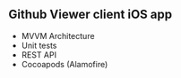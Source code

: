 ## Github Viewer client iOS app


* MVVM Architecture
* Unit tests
* REST API
* Cocoapods (Alamofire)
